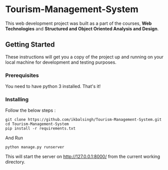 # Tourism-Management-System

This web development project was built as a part of the courses, **Web Technologies** and **Structured and Object Oriented Analysis and Design**.

## Getting Started

These instructions will get you a copy of the project up and running on your local machine for development and testing purposes.
### Prerequisites

You need to have python 3 installed. That's it!

### Installing

Follow the below steps : 

```
git clone https://github.com/ikbalsingh/Tourism-Management-System.git
cd Tourism-Management-System
pip install -r requirements.txt
```

And Run

```
python manage.py runserver
```
This will start the server on http://127.0.0.1:8000/ from the current working directory.
